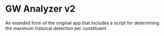 # GW Analyzer v2
An exanded form of the original app that includes a script for determining the maximum histoical detection per constituent
